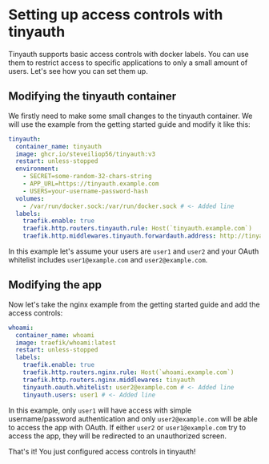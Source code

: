 # Setting up access controls with tinyauth

Tinyauth supports basic access controls with docker labels. You can use them to restrict access to specific applications to only a small amount of users. Let's see how you can set them up.

## Modifying the tinyauth container

We firstly need to make some small changes to the tinyauth container. We will use the example from the getting started guide and modify it like this:

```yaml
tinyauth:
  container_name: tinyauth
  image: ghcr.io/steveiliop56/tinyauth:v3
  restart: unless-stopped
  environment:
    - SECRET=some-random-32-chars-string
    - APP_URL=https://tinyauth.example.com
    - USERS=your-username-password-hash
  volumes:
    - /var/run/docker.sock:/var/run/docker.sock # <- Added line
  labels:
    traefik.enable: true
    traefik.http.routers.tinyauth.rule: Host(`tinyauth.example.com`)
    traefik.http.middlewares.tinyauth.forwardauth.address: http://tinyauth:3000/api/auth/traefik
```

In this example let's assume your users are `user1` and `user2` and your OAuth whitelist includes `user1@example.com` and `user2@example.com`.

## Modifying the app

Now let's take the nginx example from the getting started guide and add the access controls:

```yaml
whoami:
  container_name: whoami
  image: traefik/whoami:latest
  restart: unless-stopped
  labels:
    traefik.enable: true
    traefik.http.routers.nginx.rule: Host(`whoami.example.com`)
    traefik.http.routers.nginx.middlewares: tinyauth
    tinyauth.oauth.whitelist: user2@example.com # <- Added line
    tinyauth.users: user1 # <- Added line
```

In this example, only `user1` will have access with simple username/password authentication and only `user2@example.com` will be able to access the app with OAuth. If either `user2` or `user1@example.com` try to access the app, they will be redirected to an unauthorized screen.

That's it! You just configured access controls in tinyauth!
